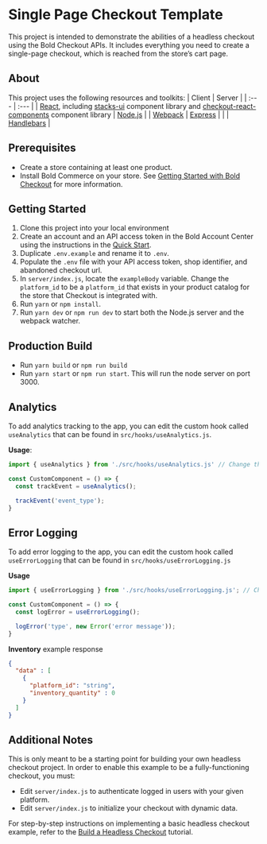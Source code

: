 # Single Page Checkout Template
This project is intended to demonstrate the abilities of a headless checkout using the Bold Checkout APIs. It includes everything you need to create a single-page checkout, which is reached from the store’s cart page.

## About
This project uses the following resources and toolkits:
| Client | Server |
| :---   | :---   |
| [React](https://reactjs.org/), including [stacks-ui](https://www.npmjs.com/package/@boldcommerce/stacks-ui) component library and [checkout-react-components](https://www.npmjs.com/package/@boldcommerce/checkout-react-components) component library | [Node.js](https://nodejs.org/) |
| [Webpack](https://webpack.js.org/) | [Express](https://expressjs.com/) |
| | [Handlebars](https://handlebarsjs.com/) |

## Prerequisites
* Create a store containing at least one product.
* Install Bold Commerce on your store. See [Getting Started with Bold Checkout](https://developer.boldcommerce.com/default/guides/checkout/checkout-getting-started) for more information.

## Getting Started
1. Clone this project into your local environment
2. Create an account and an API access token in the Bold Account Center using the instructions in the [Quick Start](https://developer.boldcommerce.com/default/guides/getting-started/quick-start). 
3. Duplicate `.env.example` and rename it to `.env`.
4. Populate the `.env` file with your API access token, shop identifier, and abandoned checkout url.
5. In `server/index.js`, locate the `exampleBody` variable. Change the `platform_id` to be a `platform_id` that exists in your product catalog for the store that Checkout is integrated with.
6. Run `yarn` or `npm install`.
7. Run `yarn dev` or `npm run dev` to start both the Node.js server and the webpack watcher.

## Production Build
- Run `yarn build` or `npm run build`
- Run `yarn start` or `npm run start`. This will run the node server on port 3000.

## Analytics
To add analytics tracking to the app, you can edit the custom hook called `useAnalytics` that can be found in `src/hooks/useAnalytics.js`.

**Usage**:
```javascript
import { useAnalytics } from './src/hooks/useAnalytics.js' // Change this to the correct path to the hooks folder

const CustomComponent = () => {
  const trackEvent = useAnalytics();

  trackEvent('event_type');
}
```

## Error Logging
To add error logging to the app, you can edit the custom hook called `useErrorLogging` that can be found in `src/hooks/useErrorLogging.js`

**Usage**
```javascript
import { useErrorLogging } from './src/hooks/useErrorLogging.js'; // Change this to the correct path to the hooks folder

const CustomComponent = () => {
  const logError = useErrorLogging();

  logError('type', new Error('error message'));
}
```

**Inventory**
example response
```json
{
  "data" : [
    {
      "platform_id": "string",
      "inventory_quantity" : 0
    }
  ]
}
```

## Additional Notes
This is only meant to be a starting point for building your own headless checkout project. In order to enable this example to be a fully-functioning checkout, you must:
* Edit `server/index.js` to authenticate logged in users with your given platform.
* Edit `server/index.js` to initialize your checkout with dynamic data.

For step-by-step instructions on implementing a basic headless checkout example, refer to the [Build a Headless Checkout](https://developer.boldcommerce.com/default/guides/checkout/checkout-headless-guide) tutorial.
